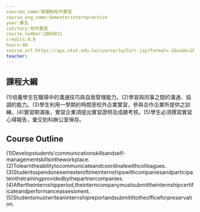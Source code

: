 ```yaml
---
coursen_name:學期制校外實習
course_eng_name:Semesterinternpractice
year:專五
catctory:校外實習
course_number:2B05011
credits:9.0
hours:40
course_url:https://aps.ntut.edu.tw/course/tw/Curr.jsp?format=-2&code=2B05011
teacher:
---
```


## 課程大綱

(1)培養學生在職場中的溝通技巧與自我管理能力。(2)學習與同事之間的溝通、協調的能力。(3)學生利用一學期的時間至校外企業實習，參與合作企業所提供之訓練。(4)實習期滿後，實習企業須提出實習證明及成績考核。(5)學生必須撰寫實習心得報告，彙交到科辦公室保存。


## Course Outline

(1)Developstudents'communicationskillsandself-managementskillsintheworkplace.(2)Tolearntheabilitytocommunicateandcoordinatewithcolleagues.(3)Studentsspendonesemesteroftimeinternshipswithcompaniesandparticipateinthetrainingprovidedbythepartnercompanies.(4)Aftertheinternshipperiod,theinterncompanymustsubmittheinternshipcertificateandperformanceassessment.(5)Studentsmustwriteaninternshipreportandsubmitittotheofficeforpreservation.

